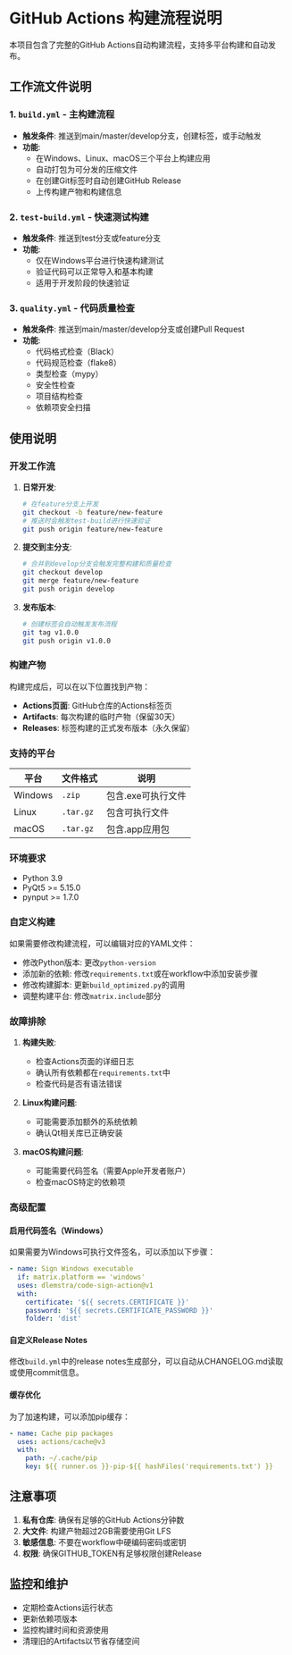 # GitHub Actions 构建流程说明

本项目包含了完整的GitHub Actions自动构建流程，支持多平台构建和自动发布。

## 工作流文件说明

### 1. `build.yml` - 主构建流程
- **触发条件**: 推送到main/master/develop分支，创建标签，或手动触发
- **功能**:
  - 在Windows、Linux、macOS三个平台上构建应用
  - 自动打包为可分发的压缩文件
  - 在创建Git标签时自动创建GitHub Release
  - 上传构建产物和构建信息

### 2. `test-build.yml` - 快速测试构建
- **触发条件**: 推送到test分支或feature分支
- **功能**:
  - 仅在Windows平台进行快速构建测试
  - 验证代码可以正常导入和基本构建
  - 适用于开发阶段的快速验证

### 3. `quality.yml` - 代码质量检查
- **触发条件**: 推送到main/master/develop分支或创建Pull Request
- **功能**:
  - 代码格式检查（Black）
  - 代码规范检查（flake8）
  - 类型检查（mypy）
  - 安全性检查
  - 项目结构检查
  - 依赖项安全扫描

## 使用说明

### 开发工作流

1. **日常开发**:
   ```bash
   # 在feature分支上开发
   git checkout -b feature/new-feature
   # 推送时会触发test-build进行快速验证
   git push origin feature/new-feature
   ```

2. **提交到主分支**:
   ```bash
   # 合并到develop分支会触发完整构建和质量检查
   git checkout develop
   git merge feature/new-feature
   git push origin develop
   ```

3. **发布版本**:
   ```bash
   # 创建标签会自动触发发布流程
   git tag v1.0.0
   git push origin v1.0.0
   ```

### 构建产物

构建完成后，可以在以下位置找到产物：

- **Actions页面**: GitHub仓库的Actions标签页
- **Artifacts**: 每次构建的临时产物（保留30天）
- **Releases**: 标签构建的正式发布版本（永久保留）

### 支持的平台

| 平台 | 文件格式 | 说明 |
|------|----------|------|
| Windows | `.zip` | 包含.exe可执行文件 |
| Linux | `.tar.gz` | 包含可执行文件 |
| macOS | `.tar.gz` | 包含.app应用包 |

### 环境要求

- Python 3.9
- PyQt5 >= 5.15.0
- pynput >= 1.7.0

### 自定义构建

如果需要修改构建流程，可以编辑对应的YAML文件：

- 修改Python版本: 更改`python-version`
- 添加新的依赖: 修改`requirements.txt`或在workflow中添加安装步骤
- 修改构建脚本: 更新`build_optimized.py`的调用
- 调整构建平台: 修改`matrix.include`部分

### 故障排除

1. **构建失败**:
   - 检查Actions页面的详细日志
   - 确认所有依赖都在`requirements.txt`中
   - 检查代码是否有语法错误

2. **Linux构建问题**:
   - 可能需要添加额外的系统依赖
   - 确认Qt相关库已正确安装

3. **macOS构建问题**:
   - 可能需要代码签名（需要Apple开发者账户）
   - 检查macOS特定的依赖项

### 高级配置

#### 启用代码签名（Windows）
如果需要为Windows可执行文件签名，可以添加以下步骤：

```yaml
- name: Sign Windows executable
  if: matrix.platform == 'windows'
  uses: dlemstra/code-sign-action@v1
  with:
    certificate: '${{ secrets.CERTIFICATE }}'
    password: '${{ secrets.CERTIFICATE_PASSWORD }}'
    folder: 'dist'
```

#### 自定义Release Notes
修改`build.yml`中的release notes生成部分，可以自动从CHANGELOG.md读取或使用commit信息。

#### 缓存优化
为了加速构建，可以添加pip缓存：

```yaml
- name: Cache pip packages
  uses: actions/cache@v3
  with:
    path: ~/.cache/pip
    key: ${{ runner.os }}-pip-${{ hashFiles('requirements.txt') }}
```

## 注意事项

1. **私有仓库**: 确保有足够的GitHub Actions分钟数
2. **大文件**: 构建产物超过2GB需要使用Git LFS
3. **敏感信息**: 不要在workflow中硬编码密码或密钥
4. **权限**: 确保GITHUB_TOKEN有足够权限创建Release

## 监控和维护

- 定期检查Actions运行状态
- 更新依赖项版本
- 监控构建时间和资源使用
- 清理旧的Artifacts以节省存储空间
